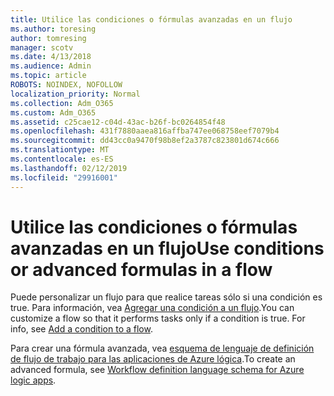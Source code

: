 ```yaml
---
title: Utilice las condiciones o fórmulas avanzadas en un flujo
ms.author: toresing
author: tomresing
manager: scotv
ms.date: 4/13/2018
ms.audience: Admin
ms.topic: article
ROBOTS: NOINDEX, NOFOLLOW
localization_priority: Normal
ms.collection: Adm_O365
ms.custom: Adm_O365
ms.assetid: c25cae12-c04d-43ac-b26f-bc0264854f48
ms.openlocfilehash: 431f7880aaea816affba747ee068758eef7079b4
ms.sourcegitcommit: dd43cc0a9470f98b8ef2a3787c823801d674c666
ms.translationtype: MT
ms.contentlocale: es-ES
ms.lasthandoff: 02/12/2019
ms.locfileid: "29916001"
---
```

# <a name="use-conditions-or-advanced-formulas-in-a-flow"></a><span data-ttu-id="e2542-102">Utilice las condiciones o fórmulas avanzadas en un flujo</span><span class="sxs-lookup"><span data-stu-id="e2542-102">Use conditions or advanced formulas in a flow</span></span>

<span data-ttu-id="e2542-p101">Puede personalizar un flujo para que realice tareas sólo si una condición es true. Para información, vea [Agregar una condición a un flujo](https://go.microsoft.com/fwlink/?linkid=872112).</span><span class="sxs-lookup"><span data-stu-id="e2542-p101">You can customize a flow so that it performs tasks only if a condition is true. For info, see [Add a condition to a flow](https://go.microsoft.com/fwlink/?linkid=872112).</span></span>
  
<span data-ttu-id="e2542-105">Para crear una fórmula avanzada, vea [esquema de lenguaje de definición de flujo de trabajo para las aplicaciones de Azure lógica](https://aka.ms/logicexpressions).</span><span class="sxs-lookup"><span data-stu-id="e2542-105">To create an advanced formula, see [Workflow definition language schema for Azure logic apps](https://aka.ms/logicexpressions).</span></span>
  


